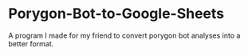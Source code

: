 # Porygon-Bot-to-Google-Sheets
A program I made for my friend to convert porygon bot analyses into a better format.

